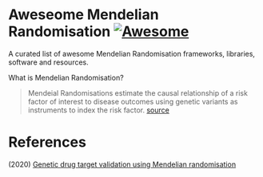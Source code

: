 # Aweseome Mendelian Randomisation [![Awesome](https://cdn.rawgit.com/sindresorhus/awesome/d7305f38d29fed78fa85652e3a63e154dd8e8829/media/badge.svg)](https://github.com/sindresorhus/awesome) 

A curated list of awesome Mendelian Randomisation frameworks, libraries, software and resources.

What is Mendelian Randomisation? 

>  Mendeial Randomisations estimate the causal relationship of a risk factor of interest to disease outcomes using genetic variants as instruments to index the risk factor. [source](https://www.nature.com/articles/s41467-020-16969-0)

# References 

(2020) [Genetic drug target validation using Mendelian randomisation](https://www.nature.com/articles/s41467-020-16969-0)
